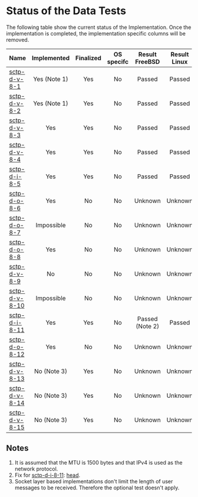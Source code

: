 # Status of the Data Tests

The following table show the current status of the Implementation. Once the implementation is completed, the implementation specific columns will be removed.

| Name                              | Implemented | Finalized | OS specifc | Result FreeBSD | Result Linux |
|:----------------------------------|:-----------:|:---------:|:----------:|:--------------:|:------------:|
|[sctp-d-v-8-1](sctp-d-v-8-1.pkt)   | Yes (Note 1)| Yes       | No         | Passed         | Passed       |
|[sctp-d-v-8-2](sctp-d-v-8-2.pkt)   | Yes (Note 1)| Yes       | No         | Passed         | Passed       |
|[sctp-d-v-8-3](sctp-d-v-8-3.pkt)   | Yes         | Yes       | No         | Passed         | Passed       |
|[sctp-d-v-8-4](sctp-d-v-8-4.pkt)   | Yes         | Yes       | No         | Passed         | Passed       |
|[sctp-d-i-8-5](sctp-d-i-8-5.pkt)   | Yes         | Yes       | No         | Passed         | Passed       |
|[sctp-d-o-8-6](sctp-d-o-8-6.pkt)   | Yes         | No        | No         | Unknown        | Unknown      |
|[sctp-d-o-8-7](sctp-d-o-8-7.pkt)   | Impossible  | No        | No         | Unknown        | Unknown      |
|[sctp-d-o-8-8](sctp-d-o-8-8.pkt)   | Yes         | No        | No         | Unknown        | Unknown      |
|[sctp-d-v-8-9](sctp-d-v-8-9.pkt)   | No          | No        | No         | Unknown        | Unknown      |
|[sctp-d-v-8-10](sctp-d-v-8-10.pkt) | Impossible  | No        | No         | Unknown        | Unknown      |
|[sctp-d-i-8-11](sctp-d-i-8-11.pkt) | Yes         | Yes       | No         | Passed (Note 2)| Passed       |
|[sctp-d-o-8-12](sctp-d-o-8-12.pkt) | Yes         | No        | No         | Unknown        | Unknown      |
|[sctp-d-v-8-13](sctp-d-v-8-13.pkt) | No (Note 3) | Yes       | No         | Unknown        | Unknown      |
|[sctp-d-v-8-14](sctp-d-v-8-14.pkt) | No (Note 3) | Yes       | No         | Unknown        | Unknown      |
|[sctp-d-v-8-15](sctp-d-v-8-15.pkt) | No (Note 3) | Yes       | No         | Unknown        | Unknown      |

## Notes
1. It is assumed that the MTU is 1500 bytes and that IPv4 is used as the network protocol.
2. Fix for [sctp-d-i-8-11](sctp-d-i-8-11.pkt): [head](https://svnweb.freebsd.org/changeset/base/286206).
3. Socket layer based implementations don't limit the length of user messages to be received. Therefore the optional test doesn't apply.
